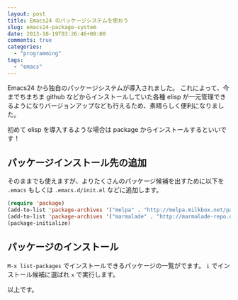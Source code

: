 ```yaml
---
layout: post
title: Emacs24 のパッケージシステムを使おう
slug: emacs24-package-system
date: 2013-10-19T03:26:46+00:00
comments: true
categories:
  - "programming"
tags:
  - "emacs"
---
```


Emacs24 から独自のパッケージシステムが導入されました。
これによって、今までちまちま github などからインストールしていた各種 elisp が一元管理できるようになりバージョンアップなども行えるため、素晴らしく便利になりました。

初めて elisp を導入するような場合は package からインストールするといいです！

## パッケージインストール先の追加
そのままでも使えますが、よりたくさんのパッケージ候補を出すために以下を `.emacs` もしくは `.emacs.d/init.el` などに追加します。

```lisp
(require 'package)
(add-to-list 'package-archives '("melpa" . "http://melpa.milkbox.net/packages/") t)
(add-to-list 'package-archives '("marmalade" . "http://marmalade-repo.org/packages/"))
(package-initialize)
```

## パッケージのインストール
`M-x list-packages` でインストールできるパッケージの一覧がでます。
`i` でインストール候補に選ばれ `x` で実行します。

以上です。
